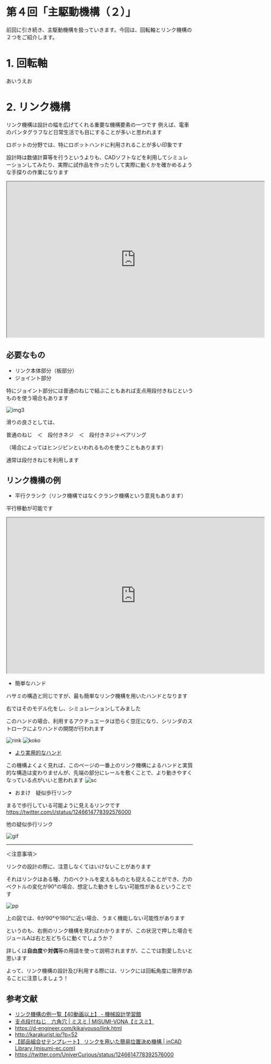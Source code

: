 # 第４回「主駆動機構（２）」

前回に引き続き、主駆動機構を扱っていきます。今回は、回転軸とリンク機構の２つをご紹介します。

# 1. 回転軸
あいうえお

# 2. リンク機構
リンク機構は設計の幅を広げてくれる重要な機構要素の一つです
例えば、電車のパンタグラフなど日常生活でも目にすることが多いと思われます

ロボットの分野では、特にロボットハンドに利用されることが多い印象です

設計時は数値計算等を行うというよりも、CADソフトなどを利用してシミュレーションしてみたり、実際に試作品を作ったりして実際に動くかを確かめるような手探りの作業になります

<iframe width='694' height='420' src='https://www.youtube.com/embed/ASsioh8asQo' title='YouTube video player' allowfullscreen=''></iframe>


## 必要なもの

* リンク本体部分（板部分）
* ジョイント部分

特にジョイント部分には普通のねじで結ぶこともあれば支点用段付きねじというものを使う場合もあります

![img3](https://jp.misumi-ec.com/linked/material/mech/MSM1/PHOTO/10302642870.jpg?$product_main$)

滑りの良さとしては、

普通のねじ　＜　段付きネジ　＜　段付きネジ＋ベアリング

（場合によってはヒンジピンといわれるものを使うこともあります）

通常は段付きねじを利用します

## リンク機構の例

* 平行クランク（リンク機構ではなくクランク機構という意見もあります）

平行移動が可能です

<iframe width='694' height='420' src='https://www.youtube.com/embed/Gmh11809j1I' title='YouTube video player' allowfullscreen=''></iframe>

* 簡単なハンド

ハサミの構造と同じですが、最も簡単なリンク機構を用いたハンドとなります

右ではそのモデル化をし、シミュレーションしてみました

このハンドの場合、利用するアクチュエータは恐らく空圧になり、シリンダのストロークによりハンドの開閉が行われます

![rink](./img/rink1.PNG) ![koko](./img/2022-03-25_20-45-00_AdobeCreativeCloudExpress.gif)

* [より実用的なハンド](https://jp.misumi-ec.com/ec/incadlibrary/detail/000835.html)

この機構よくよく見れば、このページの一番上のリンク機構によるハンドと実質的な構造は変わりませんが、先端の部分にレールを敷くことで、より動きやすくなっている点がいいと思われます
![sc](./img/%E3%80%90%E9%83%A8%E5%93%81%E7%B5%84%E5%90%88%E3%81%9B%E3%83%86%E3%83%B3%E3%83%97%E3%83%AC%E3%83%BC%E3%83%88%E3%80%91%20%E3%83%AA%E3%83%B3%E3%82%AF%E3%82%92%E7%94%A8%E3%81%84%E3%81%9F%E7%B0%A1%E6%98%93%E4%BD%8D%E7%BD%AE%E6%B1%BA%E3%82%81%E6%A9%9F%E6%A7%8B%20_%20inCAD%20Library%20-%20Google%20Chrome%202022_03_25%2021_07_02%20(2).png)

* おまけ　疑似歩行リンク

まるで歩行している可能ように見えるリンクです
https://twitter.com/i/status/1246614778392576000

他の疑似歩行リンク

![gif](https://i0.wp.com/karakurist.jp/wp/wp-content/uploads/2019/08/%E3%83%81%E3%82%A7%E3%83%92%E3%82%99%E3%82%B7%E3%82%A7%E3%83%95%E3%83%AA%E3%83%B3%E3%82%AF%E6%A9%9F%E6%A7%8Bc.gif?fit=960%2C540)

---

＜注意事項＞

リンクの設計の際に、注意しなくてはいけないことがあります

それはリンクはある種、力のベクトルを変えるものとも捉えることができ、力のベクトルの変化が90°の場合、想定した動きをしない可能性があるということです

![pp](./img/pp.PNG)

上の図では、θが90°や180°に近い場合、うまく機能しない可能性があります

というのも、右側のリンク機構を見ればわかりますが、この状況で押した場合モジュールAは右と左どちらに動くでしょうか？

詳しくは**自由度**や**対偶**等の用語を使って説明されますが、ここでは割愛したいと思います

 よって、リンク機構の設計及び利用する際には、リンクには回転角度に限界があることに注意しましょう！

## 参考文献

* [リンク機構の例一覧【40動画以上】 - 機械設計学習館](https://md-study.com/link-mechanism/#i-20)
* [支点段付ねじ　六角穴 \| ミスミ \| MISUMI-VONA【ミスミ】](https://jp.misumi-ec.com/vona2/detail/110302642870/?list=PageCategory)
* https://d-engineer.com/kikaiyouso/link.html
* http://karakurist.jp/?p=52
* [【部品組合せテンプレート】 リンクを用いた簡易位置決め機構 \| inCAD Library (misumi-ec.com)](https://jp.misumi-ec.com/ec/incadlibrary/detail/000835.html)
* https://twitter.com/UniverCurious/status/1246614778392576000